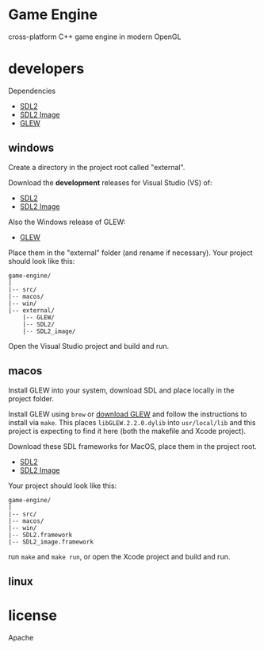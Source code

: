 # Game Engine

cross-platform C++ game engine in modern OpenGL

# developers

Dependencies

- [SDL2](https://github.com/libsdl-org/SDL/releases)
- [SDL2 Image](https://github.com/libsdl-org/SDL_image/releases)
- [GLEW](https://github.com/nigels-com/glew/releases)

## windows

Create a directory in the project root called "external".

Download the **development** releases for Visual Studio (VS) of:

- [SDL2](https://github.com/libsdl-org/SDL/releases)
- [SDL2 Image](https://github.com/libsdl-org/SDL_image/releases)

Also the Windows release of GLEW:

- [GLEW](https://glew.sourceforge.net/)

Place them in the "external" folder (and rename if necessary). Your project should look like this:

```
game-engine/
|
|-- src/
|-- macos/
|-- win/
|-- external/
    |-- GLEW/
    |-- SDL2/
    |-- SDL2_image/
```

Open the Visual Studio project and build and run.

## macos

Install GLEW into your system, download SDL and place locally in the project folder.

Install GLEW using `brew` or [download GLEW](https://glew.sourceforge.net/) and follow the instructions to install via `make`. This places `libGLEW.2.2.0.dylib` into `usr/local/lib` and this project is expecting to find it here (both the makefile and Xcode project).

Download these SDL frameworks for MacOS, place them in the project root.

- [SDL2](https://github.com/libsdl-org/SDL/releases)
- [SDL2 Image](https://github.com/libsdl-org/SDL_image/releases)

Your project should look like this:

```
game-engine/
|
|-- src/
|-- macos/
|-- win/
|-- SDL2.framework
|-- SDL2_image.framework
```

run `make` and `make run`, or open the Xcode project and build and run.

## linux

# license

Apache
